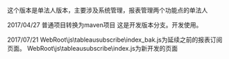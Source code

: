 这个版本是单法人版本，主要涉及系统管理，报表管理两个功能点的单法人

2017/04/27
普通项目转换为maven项目
这是开发版本分支。开发使用。

2017/07/21
WebRoot\js\tableausubscribe\index_bak.js为延续之前的报表订阅页面。
WebRoot\js\tableausubscribe\index.js为新开发的页面
